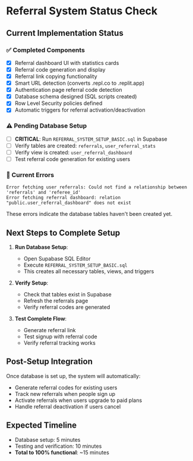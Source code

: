 # Referral System Status Check

## Current Implementation Status

### ✅ Completed Components
- [x] Referral dashboard UI with statistics cards
- [x] Referral code generation and display
- [x] Referral link copying functionality
- [x] Smart URL detection (converts .repl.co to .replit.app)
- [x] Authentication page referral code detection
- [x] Database schema designed (SQL scripts created)
- [x] Row Level Security policies defined
- [x] Automatic triggers for referral activation/deactivation

### ⚠️ Pending Database Setup
- [ ] **CRITICAL**: Run `REFERRAL_SYSTEM_SETUP_BASIC.sql` in Supabase
- [ ] Verify tables are created: `referrals`, `user_referral_stats`
- [ ] Verify view is created: `user_referral_dashboard`
- [ ] Test referral code generation for existing users

### 🔧 Current Errors
```
Error fetching user referrals: Could not find a relationship between 'referrals' and 'referee_id'
Error fetching referral dashboard: relation "public.user_referral_dashboard" does not exist
```

These errors indicate the database tables haven't been created yet.

## Next Steps to Complete Setup

1. **Run Database Setup**:
   - Open Supabase SQL Editor
   - Execute `REFERRAL_SYSTEM_SETUP_BASIC.sql`
   - This creates all necessary tables, views, and triggers

2. **Verify Setup**:
   - Check that tables exist in Supabase
   - Refresh the referrals page
   - Verify referral codes are generated

3. **Test Complete Flow**:
   - Generate referral link
   - Test signup with referral code
   - Verify referral tracking works

## Post-Setup Integration

Once database is set up, the system will automatically:
- Generate referral codes for existing users
- Track new referrals when people sign up
- Activate referrals when users upgrade to paid plans
- Handle referral deactivation if users cancel

## Expected Timeline
- Database setup: 5 minutes
- Testing and verification: 10 minutes
- **Total to 100% functional**: ~15 minutes